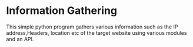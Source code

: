 # Information Gathering 

This simple python program gathers various information such as the IP address,Headers, location etc of the target website using various modules and an API.
